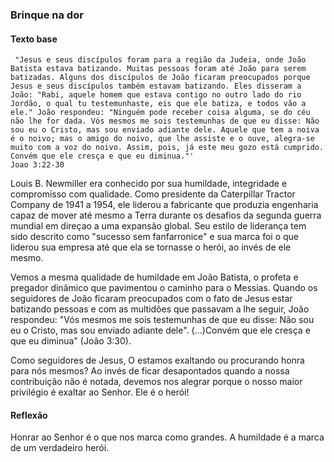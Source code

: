 ### Brinque na dor

#### Texto base
```
 "Jesus e seus discípulos foram para a região da Judeia, onde João Batista estava batizando. Muitas pessoas foram até João para serem batizadas. Alguns dos discípulos de João ficaram preocupados porque Jesus e seus discípulos também estavam batizando. Eles disseram a João: "Rabi, aquele homem que estava contigo no outro lado do rio Jordão, o qual tu testemunhaste, eis que ele batiza, e todos vão a ele." João respondeu: "Ninguém pode receber coisa alguma, se do céu não lhe for dada. Vós mesmos me sois testemunhas de que eu disse: Não sou eu o Cristo, mas sou enviado adiante dele. Aquele que tem a noiva é o noivo; mas o amigo do noivo, que lhe assiste e o ouve, alegra-se muito com a voz do noivo. Assim, pois, já este meu gozo está cumprido. Convém que ele cresça e que eu diminua."'
Joao 3:22-30
```

Louis B. Newmiller era conhecido por sua humildade, integridade e compromisso com qualidade. Como presidente da Caterpillar Tractor Company de 1941 a 1954, ele liderou a fabricante que produzia engenharia capaz de mover até mesmo a Terra durante os desafios da segunda guerra mundial em direçao a uma expansão global. Seu estilo de liderança tem sido descrito como "sucesso sem fanfarronice" e sua marca foi o que liderou sua empresa até que ela se tornasse o herói, ao invés de ele mesmo.

Vemos a mesma qualidade de humildade em João Batista, o profeta e pregador dinâmico que pavimentou o caminho para o Messias. Quando os seguidores de João ficaram preocupados com o fato de Jesus estar batizando pessoas e com as multidões que passavam a lhe seguir, João respondeu: "Vós mesmos me sois testemunhas de que eu disse: Não sou eu o Cristo, mas sou enviado adiante dele". (...)Convém que ele cresça e que eu diminua" (João 3:30).

Como seguidores de Jesus, O estamos exaltando ou procurando honra para nós mesmos? Ao invés de ficar desapontados quando a nossa contribuição não é notada, devemos nos alegrar porque o nosso maior privilégio é exaltar ao Senhor. Ele é o herói!

#### Reflexão
Honrar ao Senhor é o que nos marca como grandes. A humildade é a marca de um verdadeiro herói. 
